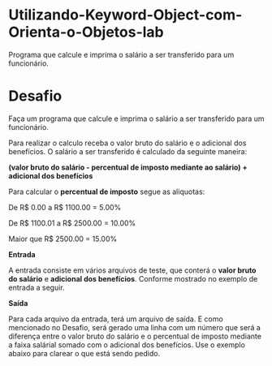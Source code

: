 # Utilizando-Keyword-Object-com-Orienta-o-Objetos-lab
Programa que calcule e imprima o salário a ser transferido para um funcionário.
# Desafio

Faça um programa que calcule e imprima o salário a ser transferido para um funcionário.

Para realizar o calculo receba o valor bruto do salário e o adicional dos benefícios.
O salário a ser transferido é calculado da seguinte maneira:

**(valor bruto do salário - percentual de imposto mediante ao salário) + adicional dos benefícios**

Para calcular o **percentual de imposto** segue as aliquotas:

De R$ 0.00 a R$ 1100.00 = 5.00%<p>
De R$ 1100.01 a R$ 2500.00 = 10.00%<p>
Maior que R$ 2500.00 = 15.00%<p>

**Entrada**<p>
A entrada consiste em vários arquivos de teste, que conterá o **valor bruto do salário** e **adicional dos benefícios**. Conforme mostrado no exemplo de entrada a seguir.

**Saída**<p>
Para cada arquivo da entrada, terá um arquivo de saída. E como mencionado no Desafio, será gerado uma linha com um número que será a diferença entre o valor bruto do salário e o percentual de imposto mediante a faixa salárial somado com o adicional dos benefícios. Use o exemplo abaixo para clarear o que está sendo pedido.
